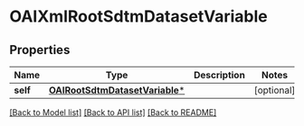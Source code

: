 # OAIXmlRootSdtmDatasetVariable

## Properties
Name | Type | Description | Notes
------------ | ------------- | ------------- | -------------
**self** | [**OAIRootSdtmDatasetVariable***](OAIRootSdtmDatasetVariable.md) |  | [optional] 

[[Back to Model list]](../README.md#documentation-for-models) [[Back to API list]](../README.md#documentation-for-api-endpoints) [[Back to README]](../README.md)


